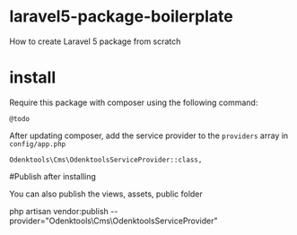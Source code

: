 # laravel5-package-boilerplate
How to create Laravel 5 package from scratch

# install

Require this package with composer using the following command:

    @todo

After updating composer, add the service provider to the `providers` array in `config/app.php`

	Odenktools\Cms\OdenktoolsServiceProvider::class,
	
#Publish after installing

You can also publish the views, assets, public folder

php artisan vendor:publish --provider="Odenktools\Cms\OdenktoolsServiceProvider"